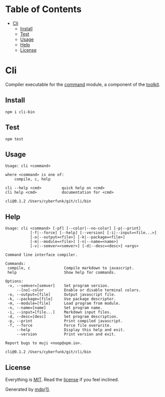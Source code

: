 Table of Contents
=================

* [Cli](#cli)
  * [Install](#install)
  * [Test](#test)
  * [Usage](#usage)
  * [Help](#help)
  * [License](#license)

Cli
===

Compiler executable for the [command](https://github.com/freeformsystems/cli-command) module, a component of the [toolkit](https://github.com/freeformsystems/cli-toolkit).

## Install

```
npm i cli-bin
```

## Test

```
npm test
```

## Usage

```
Usage: cli <command>

where <command> is one of:
    compile, c, help

cli --help <cmd>         quick help on <cmd>
cli help <cmd>           documentation for <cmd>

cli@0.1.2 /Users/cyberfunk/git/cli/bin
```

## Help

```
Usage: cli <command> [-pf] [--color|--no-color] [-p|--print]
           [-f|--force] [--help] [--version] [-i|--input=<file...>]
           [-o|--output=<file>] [-k|--package=<file>]
           [-m|--module=<file>] [-n|--name=<name>]
           [-v|--semver=<semver>] [-d|--desc=<desc>] <args>

Command line interface compiler.

Commands:
 compile, c               Compile markdown to javascript.
 help                     Show help for commands.

Options:
 -v, --semver=[semver]    Set program version.
     --[no]-color         Enable or disable terminal colors.
 -o, --output=[file]      Output javascript file.
 -k, --package=[file]     Use package descriptor.
 -m, --module=[file]      Load program from module.
 -n, --name=[name]        Set program name.
 -i, --input=[file...]    Markdown input files.
 -d, --desc=[desc]        Set program description.
 -p, --print              Print compiled javascript.
 -f, --force              Force file overwrite.
     --help               Display this help and exit.
     --version            Print version and exit.

Report bugs to muji <noop@xpm.io>.

cli@0.1.2 /Users/cyberfunk/git/cli/bin
```

## License

Everything is [MIT](http://en.wikipedia.org/wiki/MIT_License). Read the [license](https://github.com/freeformsystems/cli-bin/blob/master/LICENSE) if you feel inclined.

Generated by [mdp(1)](https://github.com/freeformsystems/mdp).

[toolkit]: https://github.com/freeformsystems/cli-toolkit
[command]: https://github.com/freeformsystems/cli-command
